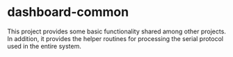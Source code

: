 # dashboard-common

This project provides some basic functionality shared among other projects. In addition, it provides the helper routines
for processing the serial protocol used in the entire system.